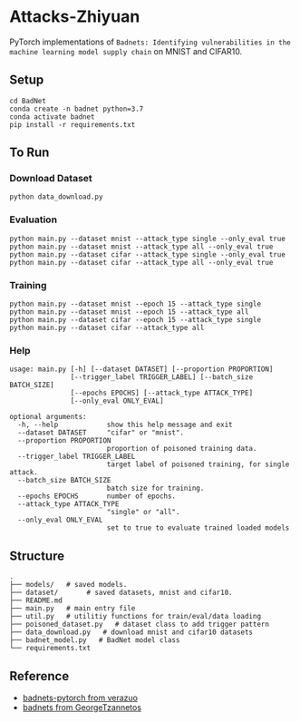 # Attacks-Zhiyuan

PyTorch implementations of `Badnets: Identifying vulnerabilities in the machine learning model supply chain` on MNIST and CIFAR10.

## Setup

```
cd BadNet
conda create -n badnet python=3.7
conda activate badnet
pip install -r requirements.txt
```

## To Run

### Download Dataset

```
python data_download.py
```


### Evaluation

```
python main.py --dataset mnist --attack_type single --only_eval true
python main.py --dataset mnist --attack_type all --only_eval true
python main.py --dataset cifar --attack_type single --only_eval true
python main.py --dataset cifar --attack_type all --only_eval true
```

### Training

```
python main.py --dataset mnist --epoch 15 --attack_type single
python main.py --dataset mnist --epoch 15 --attack_type all
python main.py --dataset cifar --epoch 15 --attack_type single
python main.py --dataset cifar --attack_type all
```

### Help
```
usage: main.py [-h] [--dataset DATASET] [--proportion PROPORTION]
               [--trigger_label TRIGGER_LABEL] [--batch_size BATCH_SIZE]
               [--epochs EPOCHS] [--attack_type ATTACK_TYPE]
               [--only_eval ONLY_EVAL]

optional arguments:
  -h, --help            show this help message and exit
  --dataset DATASET     "cifar" or "mnist".
  --proportion PROPORTION
                        proportion of poisoned training data.
  --trigger_label TRIGGER_LABEL
                        target label of poisoned training, for single attack.
  --batch_size BATCH_SIZE
                        batch size for training.
  --epochs EPOCHS       number of epochs.
  --attack_type ATTACK_TYPE
                        "single" or "all".
  --only_eval ONLY_EVAL
                        set to true to evaluate trained loaded models
```

## Structure

```
.
├── models/   # saved models.
├── dataset/       # saved datasets, mnist and cifar10.
├── README.md
├── main.py   # main entry file
├── util.py   # utilitiy functions for train/eval/data loading
├── poisoned_dataset.py   # dataset class to add trigger pattern
├── data_download.py   # download mnist and cifar10 datasets
├── badnet_model.py   # BadNet model class
└── requirements.txt
```


## Reference
- [badnets-pytorch from verazuo](https://github.com/verazuo/badnets-pytorch)
- [badnets from GeorgeTzannetos](https://github.com/GeorgeTzannetos/badnets)